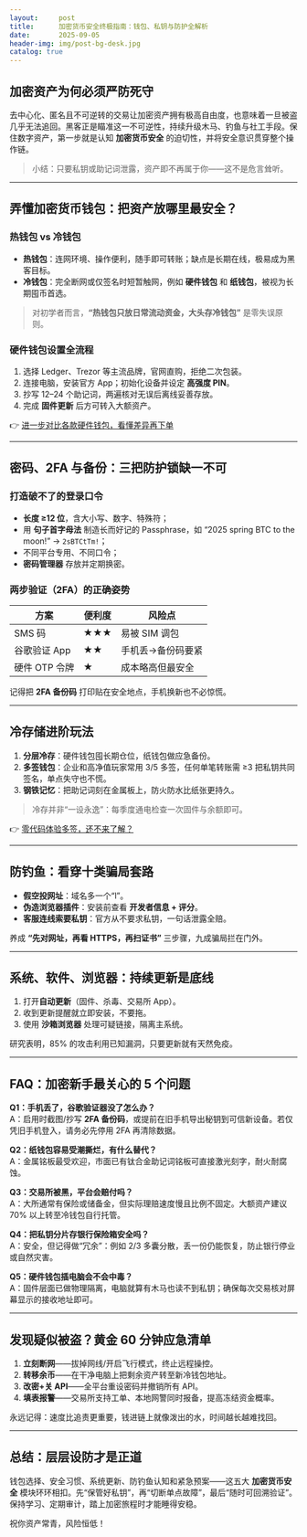 ```yaml
---
layout:     post
title:      加密货币安全终极指南：钱包、私钥与防护全解析
date:       2025-09-05
header-img: img/post-bg-desk.jpg
catalog: true
---
```


## 加密资产为何必须严防死守
去中心化、匿名且不可逆转的交易让加密资产拥有极高自由度，也意味着一旦被盗几乎无法追回。黑客正是瞄准这一不可逆性，持续升级木马、钓鱼与社工手段。保住数字资产，第一步就是认知 **加密货币安全** 的迫切性，并将安全意识贯穿整个操作链。

> 小结：只要私钥或助记词泄露，资产即不再属于你——这不是危言耸听。

---

## 弄懂加密货币钱包：把资产放哪里最安全？

### 热钱包 vs 冷钱包
- **热钱包**：连网环境、操作便利，随手即可转账；缺点是长期在线，极易成为黑客目标。
- **冷钱包**：完全断网或仅签名时短暂触网，例如 **硬件钱包** 和 **纸钱包**，被视为长期囤币首选。

> 对初学者而言，**“热钱包只放日常流动资金，大头存冷钱包”** 是零失误原则。

### 硬件钱包设置全流程
1. 选择 Ledger、Trezor 等主流品牌，官网直购，拒绝二次包装。  
2. 连接电脑，安装官方 App；初始化设备并设定 **高强度 PIN**。  
3. 抄写 12–24 个助记词，两遍核对无误后离线妥善存放。  
4. 完成 **固件更新** 后方可转入大额资产。  

👉 [进一步对比各款硬件钱包，看懂差异再下单](https://okxdog.com/)

---

## 密码、2FA 与备份：三把防护锁缺一不可

### 打造破不了的登录口令
- **长度 ≥12 位**，含大小写、数字、特殊符；  
- 用 **句子首字母法** 制造长而好记的 Passphrase，如 “2025 spring BTC to the moon!” → `2sBTCtTm!`；  
- 不同平台专用、不同口令；  
- **密码管理器** 存放并定期换密。

### 两步验证（2FA）的正确姿势
| 方案 | 便利度 | 风险点 |
|------|--------|--------|
| SMS 码 | ★★★ | 易被 SIM 调包 |
| 谷歌验证 App | ★★ | 手机丢→备份码要紧 |
| 硬件 OTP 令牌 | ★ | 成本略高但最安全 |

记得把 **2FA 备份码** 打印贴在安全地点，手机换新也不必惊慌。

---

## 冷存储进阶玩法
1. **分层冷存**：硬件钱包囤长期仓位，纸钱包做应急备份。  
2. **多签钱包**：企业和高净值玩家常用 3/5 多签，任何单笔转账需 ≥3 把私钥共同签名，单点失守也不慌。  
3. **钢铁记忆**：把助记词刻在金属板上，防火防水比纸张更持久。

> 冷存并非“一设永逸”：每季度通电检查一次固件与余额即可。

👉 [零代码体验多签，还不来了解？](https://okxdog.com/)

---

## 防钓鱼：看穿十类骗局套路

- **假空投网址**：域名多一个“l”。  
- **伪造浏览器插件**：安装前查看 **开发者信息 + 评分**。  
- **客服连线索要私钥**：官方从不要求私钥，一句话泄露全赔。  

养成 **“先对网址，再看 HTTPS，再扫证书”** 三步骤，九成骗局拦在门外。

---

## 系统、软件、浏览器：持续更新是底线

1. 打开**自动更新**（固件、杀毒、交易所 App）。  
2. 收到更新提醒就立即安装，不要拖。  
3. 使用 **沙箱浏览器** 处理可疑链接，隔离主系统。  

研究表明，85% 的攻击利用已知漏洞，只要更新就有天然免疫。

---

## FAQ：加密新手最关心的 5 个问题

**Q1：手机丢了，谷歌验证器没了怎么办？**  
A：启用时截图/抄写 **2FA 备份码**，或提前在旧手机导出秘钥到可信新设备。若仅凭旧手机登入，请务必先停用 2FA 再清除数据。

**Q2：纸钱包容易受潮撕烂，有什么替代？**  
A：金属铭板最受欢迎，市面已有钛合金助记词铭板可直接激光刻字，耐火耐腐蚀。

**Q3：交易所被黑，平台会赔付吗？**  
A：大所通常有保险或储备金，但实际理赔速度慢且比例不固定。大额资产建议 70% 以上转至冷钱包自行托管。

**Q4：把私钥分片存银行保险箱安全吗？**  
A：安全，但记得做“冗余”：例如 2/3 多囊分散，丢一份仍能恢复，防止银行停业或自然灾害。

**Q5：硬件钱包插电脑会不会中毒？**  
A：固件层面已做物理隔离，电脑就算有木马也读不到私钥；确保每次交易核对屏幕显示的接收地址即可。

---

## 发现疑似被盗？黄金 60 分钟应急清单

1. **立刻断网**——拔掉网线/开启飞行模式，终止远程操控。  
2. **转移余币**——在干净电脑上把剩余资产转至新冷钱包地址。  
3. **改密+关 API**——全平台重设密码并撤销所有 API。  
4. **填表报警**——交易所支持工单、本地网警同时报备，提高冻结资金概率。  

永远记得：速度比追责更重要，钱进链上就像泼出的水，时间越长越难找回。

---

## 总结：层层设防才是正道
钱包选择、安全习惯、系统更新、防钓鱼认知和紧急预案——这五大 **加密货币安全** 模块环环相扣。先“保管好私钥”，再“切断单点故障”，最后“随时可回溯验证”。保持学习、定期审计，踏上加密旅程时才能睡得安稳。

祝你资产常青，风险恒低！